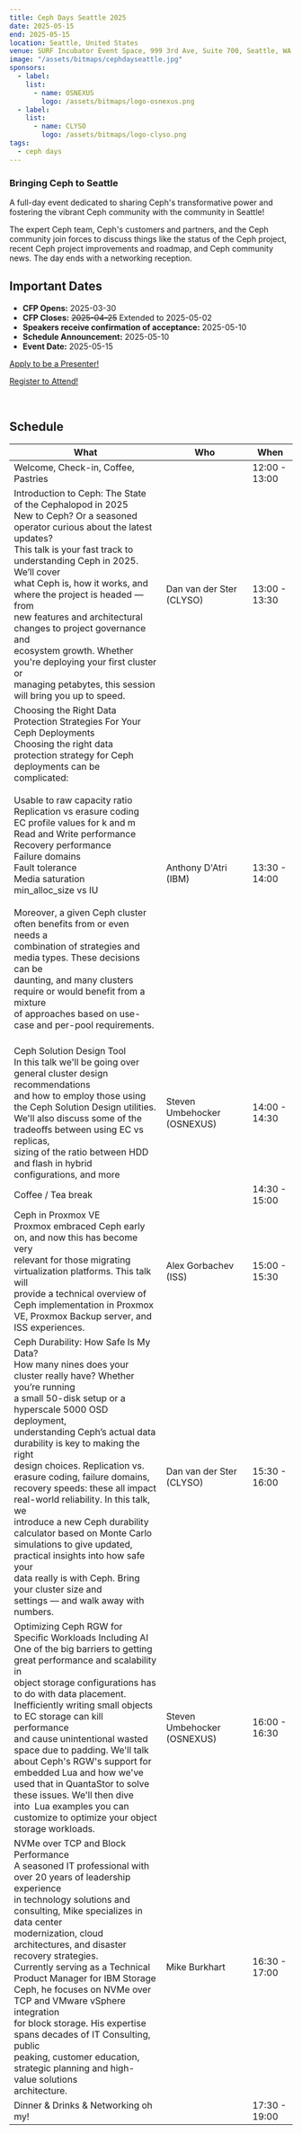 ```yaml
---
title: Ceph Days Seattle 2025
date: 2025-05-15
end: 2025-05-15
location: Seattle, United States
venue: SURF Incubator Event Space, 999 3rd Ave, Suite 700, Seattle, WA 98104
image: "/assets/bitmaps/cephdayseattle.jpg"
sponsors:
  - label:
    list:
      - name: OSNEXUS
        logo: /assets/bitmaps/logo-osnexus.png
  - label:
    list:
      - name: CLYSO
        logo: /assets/bitmaps/logo-clyso.png
tags:
  - ceph days
---
```


### Bringing Ceph to Seattle 

A full-day event dedicated to sharing Ceph's transformative power and fostering
the vibrant Ceph community with the community in Seattle!

The expert Ceph team, Ceph's customers and partners, and the Ceph community
join forces to discuss things like the status of the Ceph project, recent Ceph
project improvements and roadmap, and Ceph community news. The day ends with
a networking reception.

## Important Dates

- **CFP Opens:** 2025-03-30
- **CFP Closes:** ~~2025-04-25~~ Extended to 2025-05-02
- **Speakers receive confirmation of acceptance:** 2025-05-10
- **Schedule Announcement:** 2025-05-10
- **Event Date:** 2025-05-15

<a class="button" href="https://forms.gle/qQdBPe6qsuU2TSq67">Apply to be a Presenter!</a>

<a class="button" href="https://osnexus.regfox.com/ceph-days-seattle-2025">Register to Attend!</a>

<br />

## Schedule


<table><thead>
  <tr>
    <th>What</th>
    <th>Who</th>
    <th>When</th>
  </tr></thead>
<tbody>
  <tr>
    <td>Welcome, Check-in, Coffee, Pastries</td>
    <td></td>
    <td>12:00 - 13:00</td>
  </tr>
  <tr>
    <td>Introduction to Ceph:  The State of the Cephalopod in 2025<br>New to Ceph? Or a seasoned operator curious about the latest updates?<br>This talk is your fast track to understanding Ceph in 2025. We’ll cover<br>what Ceph is, how it works, and where the project is headed — from<br>new features and architectural changes to project governance and<br>ecosystem growth. Whether you're deploying your first cluster or<br>managing petabytes, this session will bring you up to speed.</td>
    <td>Dan van der Ster (CLYSO)</td>
    <td>13:00 - 13:30</td>
  </tr>
  <tr>
    <td>Choosing the Right Data Protection Strategies For Your Ceph Deployments<br>Choosing the right data protection strategy for Ceph deployments can be<br>complicated:<br><br>Usable to raw capacity ratio<br>Replication vs erasure coding<br>EC profile values for k and m<br>Read and Write performance<br>Recovery performance<br>Failure domains<br>Fault tolerance<br>Media saturation<br>min_alloc_size vs IU<br><br>Moreover, a given Ceph cluster often benefits from or even needs a<br>combination of strategies and media types. These decisions can be<br>daunting, and many clusters require or would benefit from a mixture<br>of approaches based on use-case and per-pool requirements.<br><br></td>
    <td>Anthony D'Atri (IBM)</td>
    <td>13:30 - 14:00</td>
  </tr>
  <tr>
    <td>Ceph Solution Design Tool<br>In this talk we'll be going over general cluster design recommendations<br>and how to employ those using the Ceph Solution Design utilities.<br>We'll also discuss some of the tradeoffs between using EC vs replicas,<br>sizing of the ratio between HDD and flash in hybrid configurations, and more<br></td>
    <td>Steven Umbehocker (OSNEXUS)</td>
    <td>14:00 - 14:30</td>
  </tr>
  <tr>
    <td>Coffee / Tea break</td>
    <td></td>
    <td>14:30 - 15:00</td>
  </tr>
  <tr>
    <td>Ceph in Proxmox VE<br>Proxmox embraced Ceph early on, and now this has become very<br>relevant for those migrating virtualization platforms.  This talk will<br>provide a technical overview of Ceph implementation in Proxmox <br>VE, Proxmox Backup server, and ISS experiences.<br></td>
    <td>Alex Gorbachev (ISS)</td>
    <td>15:00 - 15:30</td>
  </tr>
  <tr>
    <td>Ceph Durability: How Safe Is My Data?<br>How many nines does your cluster really have? Whether you’re running<br>a small 50-disk setup or a hyperscale 5000 OSD deployment,<br>understanding Ceph’s actual data durability is key to making the right<br>design choices. Replication vs. erasure coding, failure domains,<br>recovery speeds: these all impact real-world reliability. In this talk, we<br>introduce a new Ceph durability calculator based on Monte Carlo<br>simulations to give updated, practical insights into how safe your<br>data really is with Ceph. Bring your cluster size and<br>settings — and walk away with numbers.<br></td>
    <td>Dan van der Ster (CLYSO)</td>
    <td>15:30 - 16:00</td>
  </tr>
  <tr>
    <td>Optimizing Ceph RGW for Specific Workloads Including AI<br>One of the big barriers to getting great performance and scalability in<br>object storage configurations has to do with data placement.<br>Inefficiently writing small objects to EC storage can kill performance<br>and cause unintentional wasted space due to padding. We'll talk<br>about Ceph's RGW's support for embedded Lua and how we've<br>used that in QuantaStor to solve these issues.  We'll then dive<br>into&nbsp;&nbsp;Lua examples you can customize to optimize your object<br>storage workloads.<br></td>
    <td>Steven Umbehocker (OSNEXUS)</td>
    <td>16:00 - 16:30</td>
  </tr>
  <tr>
    <td>NVMe over TCP and Block Performance<br>A seasoned IT professional with over 20 years of leadership experience<br>in technology solutions and consulting, Mike specializes in data center<br>modernization, cloud architectures, and disaster recovery strategies.<br>Currently serving as a Technical Product Manager for IBM Storage<br>Ceph, he focuses on NVMe over TCP and VMware vSphere integration<br>for block storage. His expertise spans decades of IT Consulting, public<br>peaking, customer education, strategic planning and high-value solutions<br>architecture.<br></td>
    <td>Mike Burkhart</td>
    <td>16:30 - 17:00</td>
  </tr>
  <tr>
    <td>Dinner &amp; Drinks &amp; Networking oh my!</td>
    <td></td>
    <td>17:30 - 19:00</td>
  </tr>
</tbody></table>
